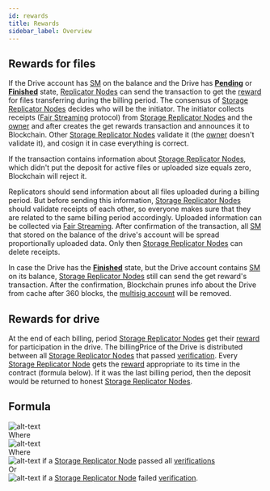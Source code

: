 ```yaml
---
id: rewards
title: Rewards
sidebar_label: Overview
---
```


## Rewards for files

If the Drive account has [SM](../getting_started/economy.md#sm) on the balance and the Drive has [**Pending**](drive/state.md#pending) or [**Finished**](drive/state.md#finished) state, [Replicator Nodes](../roles/replicator.md) can send the transaction to get the [reward](reward.md) for files transferring during the billing period. The consensus of [Storage Replicator Nodes](../roles/replicator.md) decides who will be the initiator. The initiator collects receipts ([Fair Streaming](../protocols/fair_streaming.md) protocol) from [Storage Replicator Nodes](../roles/replicator.md) and the [owner](../roles/owner.md) and after creates the get rewards transaction and announces it to Blockchain. Other [Storage Replicator Nodes](../roles/replicator.md) validate it (the [owner](../roles/owner.md) doesn't validate it), and cosign it in case everything is correct.

If the transaction contains information about [Storage Replicator Nodes](../roles/replicator.md), which didn't put the deposit for active files or uploaded size equals zero, Blockchain will reject it.

Replicators should send information about all files uploaded during a billing period. But before sending this information, [Storage Replicator Nodes](../roles/replicator.md) should validate receipts of each other, so everyone makes sure that they are related to the same billing period accordingly. Uploaded information can be collected via [Fair Streaming](../protocols/fair_streaming.md). After confirmation of the transaction, all [SM](../getting_started/economy.md#sm) that stored on the balance of the drive's account will be spread proportionally uploaded data. Only then [Storage Replicator Nodes](../roles/replicator.md) can delete receipts.

In case the Drive has the [**Finished**](drive/state.md#finished) state, but the Drive account contains [SM](../getting_started/economy.md#sm) on its balance, [Storage Replicator Nodes](../roles/replicator.md) still can send the get reward's transaction. After the confirmation, Blockchain prunes info about the Drive from cache after 360 blocks, the [multisig account](https://bcdocs.xpxsirius.io/docs/built-in-features/multisig-account/) will be removed.

## Rewards for drive

At the end of each billing, period [Storage Replicator Nodes](../roles/replicator.md) get their [reward](reward.md) for participation in the drive. The billingPrice of the Drive is distributed between all [Storage Replicator Nodes](../roles/replicator.md) that passed [verification](../algorithms/verification.md). Every [Storage Replicator Node](../roles/replicator.md) gets the [reward](reward.md) appropriate to its time in the contract (formula below). If it was the last billing period, then the deposit would be returned to honest [Storage Replicator Nodes](../roles/replicator.md).

## Formula

![alt-text](assets/formula_reward.png) \
Where \
![alt-text](assets/formula_S.png) \
Where \
![alt-text](assets/formula_1.png) if a [Storage Replicator Node](../roles/replicator.md) passed all [verifications](../algorithms/verification.md) \
Or \
![alt-text](assets/formula_0.png) if a [Storage Replicator Node](../roles/replicator.md) failed [verification](../algorithms/verification.md).
